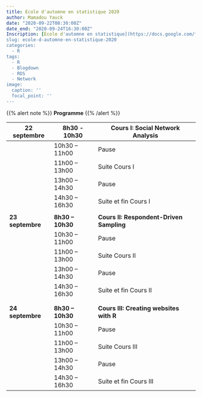 ```yaml
---
title: Ecole d'automne en statistique 2020
author: Mamadou Yauck
date: "2020-09-22T08:30:00Z"
date_end: "2020-09-24T16:30:00Z"
Inscription: [École d'automne en statistique](https://docs.google.com/forms/d/e/1FAIpQLSdUZ21inB_jhlLie1XyzYNc2hPOS-HSfoXUCYPmcKEDSgwtYw/viewform?usp=pp_url)
slug: ecole-d-automne-en-statistique-2020
categories:
  - R
tags:
  - R
  - Blogdown
  - RDS
  - Network
image:
  caption: ''
  focal_point: ''
---
```


{{% alert note %}}
**Programme**
{{% /alert %}}

| **22 septembre** 	|  **8h30 - 10h30**       	|  **Cours I: Social Network Analysis**             	|
|------------------	|-------------------------	|---------------------------------------------------	|
|                  	|     10h30 – 11h00       	|     Pause                                         	|
|                  	|     11h00 – 13h00       	|     Suite Cours I                                 	|
|                  	|     13h00 – 14h30       	|     Pause                                         	|
|                  	|     14h30 – 16h30       	|     Suite et fin Cours I                          	|
|                  	|                         	|                                                   	|
| **23 septembre** 	|     **8h30 – 10h30**    	|     **Cours II: Respondent-Driven Sampling**      	|
|                  	|     10h30 – 11h00       	|     Pause                                         	|
|                  	|     11h00 – 13h00       	|     Suite Cours II                                	|
|                  	|     13h00 – 14h30       	|     Pause                                         	|
|                  	|     14h30 – 16h30       	|     Suite et fin Cours   II                       	|
|                  	|                         	|                                                   	|
|                  	|                         	|                                                   	|
| **24 septembre** 	|     **8h30 – 10h30**    	|     **Cours III: Creating websites with R**       	|
|                  	|     10h30 – 11h00       	|     Pause                                         	|
|                  	|     11h00 – 13h00       	|     Suite Cours III                               	|
|                  	|     13h00 – 14h30       	|     Pause                                         	|
|                  	|     14h30 – 16h30       	|     Suite et fin Cours   III                      	|